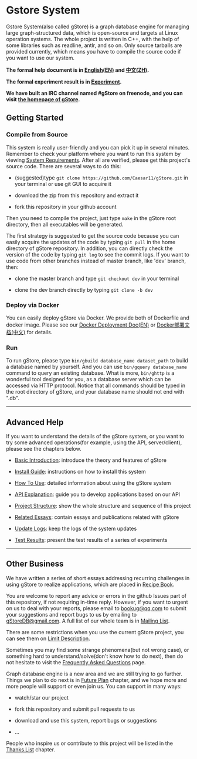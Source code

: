 # Gstore System

Gstore System(also called gStore) is a graph database engine for managing large graph-structured data, which is open-source and targets at Linux operation systems. The whole project is written in C++, with the help of some libraries such as readline, antlr, and so on. Only source tarballs are provided currently, which means you have to compile the source code if you want to use our system.

**The formal help document is in [English(EN)](docs/help/gStore_help.pdf) and [中文(ZH)](docs/help/gStore_help_CN.pdf).**

**The formal experiment result is in [Experiment](docs/test/formal_experiment.pdf).**

**We have built an IRC channel named #gStore on freenode, and you can visit [the homepage of gStore](http://gstore-pku.com).**

<!--**You can write your information in [survey](http://59.108.48.38/survey) if you like.**-->

## Getting Started
### Compile from Source
This system is really user-friendly and you can pick it up in several minutes. Remember to check your platform where you want to run this system by viewing [System Requirements](docs/DEMAND.md). After all are verified, please get this project's source code. There are several ways to do this:

- (suggested)type `git clone https://github.com/Caesar11/gStore.git` in your terminal or use git GUI to acquire it

- download the zip from this repository and extract it

- fork this repository in your github account

Then you need to compile the project, just type `make` in the gStore root directory, then all executables will be generated.

The first strategy is suggested to get the source code because you can easily acquire the updates of the code by typing `git pull` in the home directory of gStore repository. 
In addition, you can directly check the version of the code by typing `git log` to see the commit logs.
If you want to use code from other branches instead of master branch, like 'dev' branch, then:

- clone the master branch and type `git checkout dev` in your terminal

- clone the dev branch directly by typing `git clone -b dev`

### Deploy via Docker
You can easily deploy gStore via Docker. We provide both of Dockerfile and docker image. Please see our [Docker Deployment Doc(EN)](docs/DOCKER_DEPLOY_EN.md) or [Docker部署文档(中文)](docs/DOCKER_DEPLOY_CN.md) for details.

### Run
To run gStore, please type `bin/gbuild database_name dataset_path` to build a database named by yourself. And you can use `bin/gquery database_name` command to query an existing database. What is more, `bin/ghttp` is a wonderful tool designed for you, as a database server which can be accessed via HTTP protocol. Notice that all commands should be typed in the root directory of gStore, and your database name should not end with ".db".

- - -

## Advanced Help

If you want to understand the details of the gStore system, or you want to try some advanced operations(for example, using the API, server/client), please see the chapters below.

- [Basic Introduction](docs/INTRO.md): introduce the theory and features of gStore

- [Install Guide](docs/INSTALL.md): instructions on how to install this system

- [How To Use](docs/USAGE.md): detailed information about using the gStore system

- [API Explanation](docs/API.md): guide you to develop applications based on our API

- [Project Structure](docs/STRUCT.md): show the whole structure and sequence of this project

- [Related Essays](docs/ESSAY.md): contain essays and publications related with gStore

- [Update Logs](docs/CHANGELOG.md): keep the logs of the system updates

- [Test Results](docs/TEST.md): present the test results of a series of experiments

- - -

## Other Business

We have written a series of short essays addressing recurring challenges in using gStore to realize applications, which are placed in [Recipe Book](docs/TIPS.md).

You are welcome to report any advice or errors in the github Issues part of this repository, if not requiring in-time reply. However, if you want to urgent on us to deal with your reports, please email to <bookug@qq.com> to submit your suggestions and report bugs to us by emailing to <gStoreDB@gmail.com>. A full list of our whole team is in [Mailing List](docs/MAIL.md).

There are some restrictions when you use the current gStore project, you can see them on [Limit Description](docs/LIMIT.md).

Sometimes you may find some strange phenomena(but not wrong case), or something hard to understand/solve(don't know how to do next), then do not hesitate to visit the [Frequently Asked Questions](docs/FAQ.md) page.

Graph database engine is a new area and we are still trying to go further. Things we plan to do next is in [Future Plan](docs/PLAN.md) chapter, and we hope more and more people will support or even join us. You can support in many ways:

- watch/star our project

- fork this repository and submit pull requests to us

- download and use this system, report bugs or suggestions

- ...

People who inspire us or contribute to this project will be listed in the [Thanks List](docs/THANK.md) chapter.

<!--This whole document is divided into different pieces, and each them is stored in a markdown file. You can see/download the combined markdown file in [help_markdown](docs/gStore_help.md), and for html file, please go to [help_html](docs/gStore_help.html). What is more, we also provide help file in pdf format, and you can visit it in [help_pdf](docs/latex/gStore_help.pdf).-->

